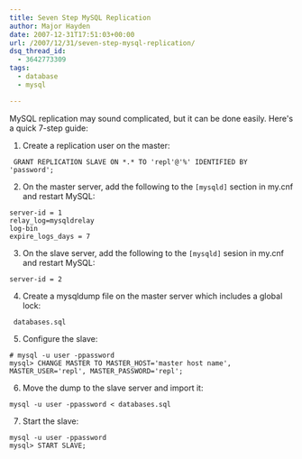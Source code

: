 ```yaml
---
title: Seven Step MySQL Replication
author: Major Hayden
date: 2007-12-31T17:51:03+00:00
url: /2007/12/31/seven-step-mysql-replication/
dsq_thread_id:
  - 3642773309
tags:
  - database
  - mysql

---
```

MySQL replication may sound complicated, but it can be done easily. Here's a quick 7-step guide:

1) Create a replication user on the master:

```
 GRANT REPLICATION SLAVE ON *.* TO 'repl'@'%' IDENTIFIED BY 'password';
```


2) On the master server, add the following to the `[mysqld]` section in my.cnf and restart MySQL:

```
server-id = 1
relay_log=mysqldrelay
log-bin
expire_logs_days = 7
```


3) On the slave server, add the following to the `[mysqld]` sesion in my.cnf and restart MySQL:

```
server-id = 2
```


4) Create a mysqldump file on the master server which includes a global lock:

```
 databases.sql
```


5) Configure the slave:

```
# mysql -u user -ppassword
mysql> CHANGE MASTER TO MASTER_HOST='master host name', MASTER_USER='repl', MASTER_PASSWORD='repl';
```


6) Move the dump to the slave server and import it:

```
mysql -u user -ppassword < databases.sql
```


7) Start the slave:

```
mysql -u user -ppassword
mysql> START SLAVE;
```

